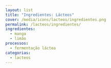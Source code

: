 ```yaml
---
layout: list
title: "Ingredientes: Lácteos"
cover: /media/icons/lacteos/ingredientes.png
permalink: /lacteos/ingredientes/
ingredientes:
  - manga
  - limão
processos:
  - fermentação láctea
categorias:
  - lacteos
---
```

